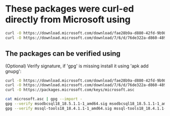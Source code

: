 # These packages were curl-ed directly from Microsoft using

```bash
curl -O https://download.microsoft.com/download/fae28b9a-d880-42fd-9b98-d779f0fdd77f/msodbcsql18_18.5.1.1-1_amd64.apk && \
curl -O https://download.microsoft.com/download/7/6/d/76de322a-d860-4894-9945-f0cc5d6a45f8/mssql-tools18_18.4.1.1-1_amd64.apk
```

## The packages can be verified using
(Optional) Verify signature, if 'gpg' is missing install it using 'apk add gnupg':

```bash
curl -O https://download.microsoft.com/download/fae28b9a-d880-42fd-9b98-d779f0fdd77f/msodbcsql18_18.5.1.1-1_amd64.sig
curl -O https://download.microsoft.com/download/7/6/d/76de322a-d860-4894-9945-f0cc5d6a45f8/mssql-tools18_18.4.1.1-1_amd64.sig
curl -O https://packages.microsoft.com/keys/microsoft.asc  

cat microsoft.asc | gpg --import -
gpg --verify msodbcsql18_18.5.1.1-1_amd64.sig msodbcsql18_18.5.1.1-1_amd64.apk
gpg --verify mssql-tools18_18.4.1.1-1_amd64.sig mssql-tools18_18.4.1.1-1_amd64.apk
```